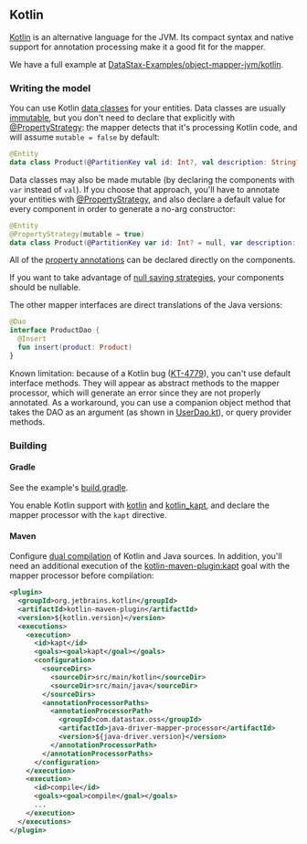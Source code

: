 <!--
Licensed to the Apache Software Foundation (ASF) under one
or more contributor license agreements.  See the NOTICE file
distributed with this work for additional information
regarding copyright ownership.  The ASF licenses this file
to you under the Apache License, Version 2.0 (the
"License"); you may not use this file except in compliance
with the License.  You may obtain a copy of the License at

  http://www.apache.org/licenses/LICENSE-2.0

Unless required by applicable law or agreed to in writing,
software distributed under the License is distributed on an
"AS IS" BASIS, WITHOUT WARRANTIES OR CONDITIONS OF ANY
KIND, either express or implied.  See the License for the
specific language governing permissions and limitations
under the License.
-->

## Kotlin

[Kotlin](https://kotlinlang.org/) is an alternative language for the JVM. Its compact syntax and
native support for annotation processing make it a good fit for the mapper.

We have a full example at [DataStax-Examples/object-mapper-jvm/kotlin].

### Writing the model

You can use Kotlin [data classes] for your entities. Data classes are usually
[immutable](../../entities/#mutability), but you don't need to declare that explicitly with
[@PropertyStrategy]: the mapper detects that it's processing Kotlin code, and will assume `mutable =
false` by default:

```kotlin
@Entity
data class Product(@PartitionKey val id: Int?, val description: String?)
```

Data classes may also be made mutable (by declaring the components with `var` instead of `val`). If
you choose that approach, you'll have to annotate your entities with [@PropertyStrategy], and also
declare a default value for every component in order to generate a no-arg constructor:

```kotlin
@Entity
@PropertyStrategy(mutable = true)
data class Product(@PartitionKey var id: Int? = null, var description: String? = null)
```

All of the [property annotations](../../entities/#property-annotations) can be declared directly on
the components.

If you want to take advantage of [null saving strategies](../../daos/null_saving/), your components
should be nullable.

The other mapper interfaces are direct translations of the Java versions:

```kotlin
@Dao
interface ProductDao {
  @Insert
  fun insert(product: Product)
}
```

Known limitation: because of a Kotlin bug ([KT-4779]), you can't use default interface methods. They
will appear as abstract methods to the mapper processor, which will generate an error since they are
not properly annotated. As a workaround, you can use a companion object method that takes the DAO as
an argument (as shown in [UserDao.kt]), or query provider methods.

### Building

#### Gradle

See the example's [build.gradle].

You enable Kotlin support with [kotlin][gradle_kotlin] and [kotlin_kapt][gradle_kapt], and declare
the mapper processor with the `kapt` directive.

#### Maven

Configure [dual compilation][maven_kotlin_java] of Kotlin and Java sources. In addition, you'll need
an additional execution of the [kotlin-maven-plugin:kapt][maven_kapt] goal with the mapper processor
before compilation:

```xml
<plugin>
  <groupId>org.jetbrains.kotlin</groupId>
  <artifactId>kotlin-maven-plugin</artifactId>
  <version>${kotlin.version}</version>
  <executions>
    <execution>
      <id>kapt</id>
      <goals><goal>kapt</goal></goals>
      <configuration>
        <sourceDirs>
          <sourceDir>src/main/kotlin</sourceDir>
          <sourceDir>src/main/java</sourceDir>
        </sourceDirs>
        <annotationProcessorPaths>
          <annotationProcessorPath>
            <groupId>com.datastax.oss</groupId>
            <artifactId>java-driver-mapper-processor</artifactId>
            <version>${java-driver.version}</version>
          </annotationProcessorPath>
        </annotationProcessorPaths>
      </configuration>
    </execution>
    <execution>
      <id>compile</id>
      <goals><goal>compile</goal></goals>
      ...
    </execution>
  </executions>
</plugin>
```

[maven_kotlin_java]: https://kotlinlang.org/docs/reference/using-maven.html#compiling-kotlin-and-java-sources
[maven_kapt]: https://kotlinlang.org/docs/reference/kapt.html#using-in-maven
[gradle_kotlin]: https://kotlinlang.org/docs/reference/using-gradle.html
[gradle_kapt]: https://kotlinlang.org/docs/reference/kapt.html#using-in-gradle
[data classes]: https://kotlinlang.org/docs/reference/data-classes.html
[KT-4779]: https://youtrack.jetbrains.com/issue/KT-4779

[DataStax-Examples/object-mapper-jvm/kotlin]: https://github.com/DataStax-Examples/object-mapper-jvm/tree/master/kotlin
[build.gradle]: https://github.com/DataStax-Examples/object-mapper-jvm/blob/master/kotlin/build.gradle
[UserDao.kt]: https://github.com/DataStax-Examples/object-mapper-jvm/blob/master/kotlin/src/main/kotlin/com/datastax/examples/mapper/killrvideo/user/UserDao.kt

[@PropertyStrategy]: https://docs.datastax.com/en/drivers/java/4.11/com/datastax/oss/driver/api/mapper/annotations/PropertyStrategy.html
